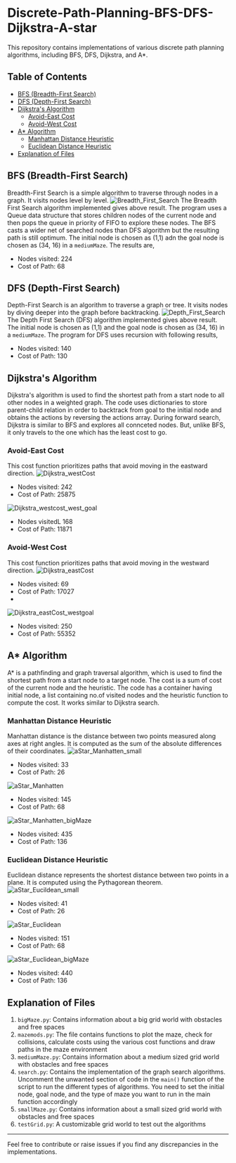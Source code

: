 # Discrete-Path-Planning-BFS-DFS-Dijkstra-A-star

This repository contains implementations of various discrete path planning algorithms, including BFS, DFS, Dijkstra, and A*.

## Table of Contents

- [BFS (Breadth-First Search)](#bfs-breadth-first-search)
- [DFS (Depth-First Search)](#dfs-depth-first-search)
- [Dijkstra's Algorithm](#dijkstras-algorithm)
  - [Avoid-East Cost](#avoid-east-cost)
  - [Avoid-West Cost](#avoid-west-cost)
- [A* Algorithm](#a-algorithm)
  - [Manhattan Distance Heuristic](#manhattan-distance-heuristic)
  - [Euclidean Distance Heuristic](#euclidean-distance-heuristic)
- [Explanation of Files](#explanation-of-files)

## BFS (Breadth-First Search)
Breadth-First Search is a simple algorithm to traverse through nodes in a graph. It visits nodes level by level.
![Breadth_First_Search](https://github.com/MihirMK17/Discrete-Path-Planning-BFS-DFS-Dijkstra-A-star/assets/123691876/4f3d6d52-b37c-43fc-a034-db05b57aa479)
The Breadth First Search algorithm implemented gives above result. The program uses a Queue data structure that stores children nodes of the current node and then pops the queue in priority of FIFO to explore these nodes. The BFS casts a wider net of searched nodes than DFS algorithm but the resulting path is still optimum. The initial node is chosen as (1,1) adn the goal node is chosen as (34, 16) in a `mediumMaze`. The results are,
- Nodes visited: 224
- Cost of Path: 68

## DFS (Depth-First Search)
Depth-First Search is an algorithm to traverse a graph or tree. It visits nodes by diving deeper into the graph before backtracking.
![Depth_First_Search](https://github.com/MihirMK17/Discrete-Path-Planning-BFS-DFS-Dijkstra-A-star/assets/123691876/ee51ed20-3537-478b-bb55-a15aa124dddf)
The Depth First Search (DFS) algorithm implemented gives above result. The initial node is chosen as (1,1) and the goal node is chosen as (34, 16) in a `mediumMaze`. The program for DFS uses recursion with following results,
- Nodes visited: 140
- Cost of Path: 130

## Dijkstra's Algorithm
Dijkstra's algorithm is used to find the shortest path from a start node to all other nodes in a weighted graph. The code uses dictionaries to store parent-child relation in order to backtrack from goal to the initial node and obtains the actions by reversing the actions array. During forward search, Dijkstra is similar to BFS and explores all connceted nodes. But, unlike BFS, it only travels to the one which has the least cost to go.

### Avoid-East Cost
This cost function prioritizes paths that avoid moving in the eastward direction.
![Dijkstra_westCost](https://github.com/MihirMK17/Discrete-Path-Planning-BFS-DFS-Dijkstra-A-star/assets/123691876/07412c47-e681-4fe7-8a56-6285d7566a86)
- Nodes visited: 242
- Cost of Path: 25875
  
![Dijkstra_westcost_west_goal](https://github.com/MihirMK17/Discrete-Path-Planning-BFS-DFS-Dijkstra-A-star/assets/123691876/82f99b53-702f-4ced-905c-bbc0ee896e86)
- Nodes visitedL 168
- Cost of Path: 11871
  
### Avoid-West Cost
This cost function prioritizes paths that avoid moving in the westward direction.
![Dijkstra_eastCost](https://github.com/MihirMK17/Discrete-Path-Planning-BFS-DFS-Dijkstra-A-star/assets/123691876/7d37c016-3286-4085-b8cd-60917990ddfd)
- Nodes visited: 69
- Cost of Path: 17027
- 
![Dijkstra_eastCost_westgoal](https://github.com/MihirMK17/Discrete-Path-Planning-BFS-DFS-Dijkstra-A-star/assets/123691876/6bcf20be-0c46-434e-a604-75be73d3da73)
- Nodes visited: 250
- Cost of Path: 55352

## A* Algorithm
A* is a pathfinding and graph traversal algorithm, which is used to find the shortest path from a start node to a target node. The cost is a sum of cost of the current node and the heuristic. The code has a container having initial node, a list containing no.of visited nodes and the heuristic function to compute the cost. It works similar to Dijkstra search. 

### Manhattan Distance Heuristic
Manhattan distance is the distance between two points measured along axes at right angles. It is computed as the sum of the absolute differences of their coordinates.
![aStar_Manhatten_small](https://github.com/MihirMK17/Discrete-Path-Planning-BFS-DFS-Dijkstra-A-star/assets/123691876/b014eeb2-6137-418f-87f5-6e1abb1c0106)
- Nodes visited: 33
- Cost of Path: 26

![aStar_Manhatten](https://github.com/MihirMK17/Discrete-Path-Planning-BFS-DFS-Dijkstra-A-star/assets/123691876/9514fdad-250c-4381-a45a-180a836643b9)
- Nodes visited: 145
- Cost of Path: 68
  
![aStar_Manhatten_bigMaze](https://github.com/MihirMK17/Discrete-Path-Planning-BFS-DFS-Dijkstra-A-star/assets/123691876/e3b68c46-525a-4698-af89-0ed9ef65850f)
- Nodes visited: 435
- Cost of Path: 136

### Euclidean Distance Heuristic
Euclidean distance represents the shortest distance between two points in a plane. It is computed using the Pythagorean theorem.
![aStar_Eucildean_small](https://github.com/MihirMK17/Discrete-Path-Planning-BFS-DFS-Dijkstra-A-star/assets/123691876/82fa2bce-cad6-431a-967c-265dcd7aebde)
- Nodes visited: 41
- Cost of Path: 26

![aStar_Euclidean](https://github.com/MihirMK17/Discrete-Path-Planning-BFS-DFS-Dijkstra-A-star/assets/123691876/0eea47b9-40dd-4839-bce7-8ab2a7c7a6bb)
- Nodes visited: 151
- Cost of Path: 68
  
![aStar_Euclidean_bigMaze](https://github.com/MihirMK17/Discrete-Path-Planning-BFS-DFS-Dijkstra-A-star/assets/123691876/7df0c219-078d-43af-af1e-63ae00d95fed)
- Nodes visited: 440
- Cost of Path: 136

## Explanation of Files
1. `bigMaze.py`: Contains information about a big grid world with obstacles and free spaces
2. `mazemods.py`: The file contains functions to plot the maze, check for collisions, calculate costs using the various cost functions and draw paths in the maze environment
3. `mediumMaze.py`: Contains information about a medium sized grid world with obstacles and free spaces
4. `search.py`: Contains the implementation of the graph search algorithms. Uncomment the unwanted section of code in the `main()` function of the script to run the different types of algorithms. You need to set the initial node, goal node, and the type of maze you want to run in the main function accordingly
5. `smallMaze.py`: Contains information about a small sized grid world with obstacles and free spaces
6. `testGrid.py`: A customizable grid world to test out the algorithms


---

Feel free to contribute or raise issues if you find any discrepancies in the implementations.


